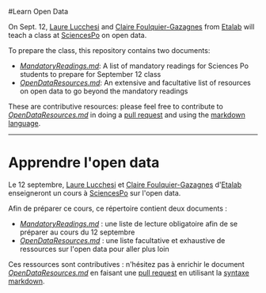 #Learn Open Data 

On Sept. 12, [Laure Lucchesi](https://twitter.com/laurelucchesi) and [Claire Foulquier-Gazagnes](https://twitter.com/_cmfg) from [Etalab](https://www.etalab.gouv.fr/) will teach a class at [SciencesPo](http://www.sciencespo.fr/) on open data. 

To prepare the class, this repository contains two documents:
* [*MandatoryReadings.md*](https://github.com/cmfg/LearnOpenData/blob/master/MandatoryReadings.md): A list of mandatory readings for Sciences Po students to prepare for September 12 class
* [*OpenDataResources.md*](https://github.com/cmfg/LearnOpenData/blob/master/OpenDataResources.md): An extensive and facultative list of resources on open data to go beyond the mandatory readings

These are contributive resources: please feel free to contribute to [*OpenDataResources.md*](https://github.com/cmfg/LearnOpenData/blob/master/OpenDataResources.md) in doing a [pull request](https://help.github.com/articles/using-pull-requests/) and using the [markdown language](http://blog.wax-o.com/2014/04/tutoriel-un-guide-pour-bien-commencer-avec-markdown/). 
_________________________________________________________________________________________________________________________________
Apprendre l'open data
=

Le 12 septembre, [Laure Lucchesi](https://twitter.com/laurelucchesi) et [Claire Foulquier-Gazagnes](https://twitter.com/_cmfg) d'[Etalab](https://www.etalab.gouv.fr/) enseigneront un cours à [SciencesPo](http://www.sciencespo.fr/) sur l'open data.

Afin de préparer ce cours, ce répertoire contient deux documents :
* [*MandatoryReadings.md*](https://github.com/cmfg/LearnOpenData/blob/master/MandatoryReadings.md) : une liste de lecture obligatoire afin de se préparer au cours du 12 septembre
* [*OpenDataResources.md*](https://github.com/cmfg/LearnOpenData/blob/master/OpenDataResources.md) : une liste facultative et exhaustive de ressources sur l'open data pour aller plus loin 

Ces ressources sont contributives : n'hésitez pas à enrichir le document [*OpenDataResources.md*](https://github.com/cmfg/LearnOpenData/blob/master/OpenDataResources.md) en faisant une [pull request](https://help.github.com/articles/using-pull-requests/) en utilisant la [syntaxe markdown](http://blog.wax-o.com/2014/04/tutoriel-un-guide-pour-bien-commencer-avec-markdown/). 
